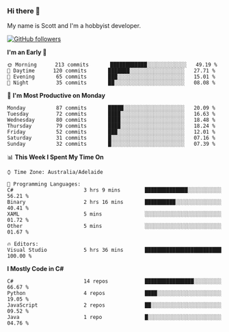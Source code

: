 ### Hi there 👋

My name is Scott and I'm a hobbyist developer.

[![GitHub followers](https://img.shields.io/github/followers/puppetsw?label=Follow&style=social)](https://github.com/puppetsw?tab=followers)

<!--START_SECTION:waka-->
**I'm an Early 🐤** 

```text
🌞 Morning      213 commits       ████████████░░░░░░░░░░░░░   49.19 % 
🌆 Daytime      120 commits       ███████░░░░░░░░░░░░░░░░░░   27.71 % 
🌃 Evening       65 commits       ███░░░░░░░░░░░░░░░░░░░░░░   15.01 % 
🌙 Night         35 commits       ██░░░░░░░░░░░░░░░░░░░░░░░   08.08 % 

```
📅 **I'm Most Productive on Monday** 

```text
Monday          87 commits       █████░░░░░░░░░░░░░░░░░░░░   20.09 % 
Tuesday         72 commits       ████░░░░░░░░░░░░░░░░░░░░░   16.63 % 
Wednesday       80 commits       ████░░░░░░░░░░░░░░░░░░░░░   18.48 % 
Thursday        79 commits       ████░░░░░░░░░░░░░░░░░░░░░   18.24 % 
Friday          52 commits       ███░░░░░░░░░░░░░░░░░░░░░░   12.01 % 
Saturday        31 commits       █░░░░░░░░░░░░░░░░░░░░░░░░   07.16 % 
Sunday          32 commits       █░░░░░░░░░░░░░░░░░░░░░░░░   07.39 % 

```


📊 **This Week I Spent My Time On** 

```text
⌚︎ Time Zone: Australia/Adelaide

💬 Programming Languages: 
C#                       3 hrs 9 mins        ██████████████░░░░░░░░░░░   56.21 % 
Binary                   2 hrs 16 mins       ██████████░░░░░░░░░░░░░░░   40.41 % 
XAML                     5 mins              ░░░░░░░░░░░░░░░░░░░░░░░░░   01.72 % 
Other                    5 mins              ░░░░░░░░░░░░░░░░░░░░░░░░░   01.67 % 

🔥 Editors: 
Visual Studio            5 hrs 36 mins       █████████████████████████   100.00 % 

```

**I Mostly Code in C#** 

```text
C#                       14 repos            ████████████████░░░░░░░░░   66.67 % 
Python                   4 repos             ████░░░░░░░░░░░░░░░░░░░░░   19.05 % 
JavaScript               2 repos             ██░░░░░░░░░░░░░░░░░░░░░░░   09.52 % 
Java                     1 repo              █░░░░░░░░░░░░░░░░░░░░░░░░   04.76 % 

```



<!--END_SECTION:waka-->

<!--
**puppetsw/puppetsw** is a ✨ _special_ ✨ repository because its `README.md` (this file) appears on your GitHub profile.

Here are some ideas to get you started:

- 🔭 I’m currently working on ...
- 🌱 I’m currently learning ...
- 👯 I’m looking to collaborate on ...
- 🤔 I’m looking for help with ...
- 💬 Ask me about ...
- 📫 How to reach me: ...
- 😄 Pronouns: ...
- ⚡ Fun fact: ...
-->
